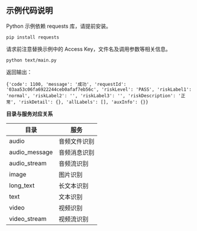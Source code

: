 ## 示例代码说明

Python 示例依赖 requests 库，请提前安装。

```shell script
pip install requests
```

请求前注意替换示例中的 Access Key，文件名及调用参数等相关信息。

```shell script
python text/main.py
```

返回输出：
```text
{'code': 1100, 'message': '成功', 'requestId': '03aa53c06fa6922244ceb0afaf7eb56c', 'riskLevel': 'PASS', 'riskLabel1': 'normal', 'riskLabel2': '', 'riskLabel3': '', 'riskDescription': '正常', 'riskDetail': {}, 'allLabels': [], 'auxInfo': {}}
```

**目录与服务对应关系**

| 目录 | 服务 |
| --- | --- |
| audio | 音频文件识别 |
| audio_message | 音频消息识别 |
| audio_stream | 音频流识别 |
| image | 图片识别 |
| long_text | 长文本识别 |
| text | 文本识别 |
| video | 视频识别 |
| video_stream| 视频流识别 |
